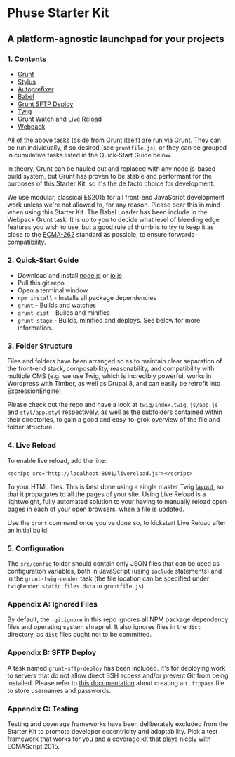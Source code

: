 # Phuse Starter Kit

## A platform-agnostic launchpad for your projects

### 1. Contents

- [Grunt](http://gruntjs.com/)
- [Stylus](https://learnboost.github.io/stylus/)
- [Autoprefixer](https://github.com/postcss/autoprefixer)
- [Babel](https://babeljs.io/)
- [Grunt SFTP Deploy](https://github.com/thrashr888/grunt-sftp-deploy)
- [Twig](http://twig.sensiolabs.org/)
- [Grunt Watch and Live Reload](https://github.com/gruntjs/grunt-contrib-watch)
- [Webpack](https://webpack.github.io/)

All of the above tasks (aside from Grunt itself) are run via Grunt. They can be run individually, if so desired (see `gruntfile.js`), or they can be grouped in cumulative tasks listed in the Quick-Start Guide below.

In theory, Grunt can be hauled out and replaced with any node.js-based build system, but Grunt has proven to be stable and performant for the purposes of this Starter Kit, so it's the de facto choice for development.

We use modular, classical ES2015 for all front-end JavaScript development work unless we're not allowed to, for any reason. Please bear this in mind when using this Starter Kit. The Babel Loader has been include in the Webpack Grunt task. It is up to you to decide what level of bleeding edge features you wish to use, but a good rule of thumb is to try to keep it as close to the [ECMA-262](http://www.ecma-international.org/publications/files/ECMA-ST/Ecma-262.pdf) standard as possible, to ensure forwards-compatibility.

### 2. Quick-Start Guide

- Download and install [node.js](http://nodejs.org) or [io.js](http://iojs.org)
- Pull this git repo
- Open a terminal window
- `npm install` - Installs all package dependencies
- `grunt` - Builds and watches
- `grunt dist` - Builds and minifies
- `grunt stage` - Builds, minified and deploys. See below for more information.

### 3. Folder Structure

Files and folders have been arranged so as to maintain clear separation of the front-end stack, composability, reasonability, and compatibility with multiple CMS (e.g. we use Twig, which is incredibly powerful, works in Wordpress with Timber, as well as Drupal 8, and can easily be retrofit into ExpressionEngine).

Please check out the repo and have a look at `twig/index.twig`, `js/app.js` and `styl/app.styl` respectively, as well as the subfolders contained within their directories, to gain a good and easy-to-grok overview of the file and folder structure.

### 4. Live Reload

To enable live reload, add the line:
```
<script src="http://localhost:8001/livereload.js"></script>
```
To your HTML files. This is best done using a single master Twig [layout](http://twig.sensiolabs.org/doc/tags/extends.html), so that it propagates to all the pages of your site. Using Live Reload is a lightweight, fully automated solution to your having to manually reload open pages in each of your open browsers, when a file is updated.

Use the `grunt` command once you've done so, to kickstart Live Reload after an initial build.

### 5. Configuration

The `src/config` folder should contain only JSON files that can be used as configuration variables, both in JavaScript (using `include` statements) and in the `grunt-twig-render` task (the file location can be specified under `twigRender.static.files.data` in `gruntfile.js`).

### Appendix A: Ignored Files

By default, the `.gitignore` in this repo ignores all NPM package dependency files and operating system shrapnel. It also ignores files in the `dist` directory, as `dist` files ought not to be committed.

### Appendix B: SFTP Deploy

A task named `grunt-sftp-deploy` has been included. It's for deploying work to servers that do not allow direct SSH access and/or prevent Git from being installed. Please refer to [this documentation](https://github.com/thrashr888/grunt-sftp-deploy) about creating an `.ftppass` file to store usernames and passwords.

### Appendix C: Testing

Testing and coverage frameworks have been deliberately excluded from the Starter Kit to promote developer eccentricity and adaptability. Pick a test framework that works for you and a coverage kit that plays nicely with ECMAScript 2015.